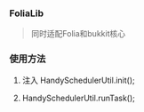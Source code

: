 ### FoliaLib

> 同时适配Folia和bukkit核心


### 使用方法

1. 注入 HandySchedulerUtil.init();

2. HandySchedulerUtil.runTask();